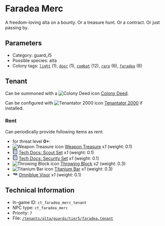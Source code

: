 # Faradea Merc

A freedom-loving alta on a bounty. Or a treasure hunt. Or a contract. Or just passing by.

## Parameters

- Category: guard_l5
- Possible species: alta
- Colony tags: [`light`](https://ceterai.github.io/MyEnternia/Wiki/Tags/Light) (1), [`door`](https://ceterai.github.io/MyEnternia/Wiki/Tags/Door) (1), [`combat`](https://ceterai.github.io/MyEnternia/Wiki/Tags/Combat) (12), [`rare`](https://ceterai.github.io/MyEnternia/Wiki/Tags/Rare) (6), [`faradea`](https://ceterai.github.io/MyEnternia/Wiki/Tags/Faradea) (8)

## Tenant

Can be summoned with a <img src="https://starbounder.org/mediawiki/images/9/93/Colony_Deed.gif" alt="Colony Deed icon" width="9.6" height="15"/> [Colony Deed](https://starbounder.org/Colony_Deed).

Can be configured with <img src="https://steamuserimages-a.akamaihd.net/ugc/920304477977773128/D47BB0FD18E520B722C013CEDE14AC017779D44C/" alt="Tenantator 2000 icon" width="16" height="16"/> [Tenantator 2000](https://steamcommunity.com/sharedfiles/filedetails/?id=1405753979) if installed.

### Rent

Can periodically provide following items as rent:

- for threat level **0+**:
- <img src="https://starbounder.org/mediawiki/images/2/20/Weapon_Chest.png" alt="Weapon Treasure icon" loading="lazy" width="18px" height="10.5px"/> [Weapon Treasure](https://starbounder.org/Treasure#Weapon) x*1* (weight: 0.1)
- <img src="https://raw.githubusercontent.com/Ceterai/Enternia/main/codex/alta/paper/long.png" alt="Tech Docs: Scout Set icon" loading="lazy" width="auto" height="16px"/> [Tech Docs: Scout Set](https://ceterai.github.io/MyEnternia/Wiki/TechDocs-ScoutSet) x*1* (weight: 0.1)
- <img src="https://raw.githubusercontent.com/Ceterai/Enternia/main/codex/alta/paper/long.png" alt="Tech Docs: Security Set icon" loading="lazy" width="auto" height="16px"/> [Tech Docs: Security Set](https://ceterai.github.io/MyEnternia/Wiki/TechDocs-SecuritySet) x*1* (weight: 0.1)
- <img src="https://starbounder.org/mediawiki/images/d/d3/Throwing_Block.png" alt="Throwing Block icon" loading="lazy" width="10px" height="10px"/> [Throwing Block](https://starbounder.org/Throwing_Block) x*2* (weight: 0.3)
- <img src="https://starbounder.org/mediawiki/images/9/94/Titanium_Bar.png" alt="Titanium Bar icon" loading="lazy" width="14px" height="13px"/> [Titanium Bar](https://starbounder.org/Titanium_Bar) x*1* (weight: 0.3)
- <img src="https://raw.githubusercontent.com/Ceterai/Enternia/main/items/armors/alta/other/visor/icon.png" alt="Omniblue Visor icon" loading="lazy" width="auto" height="16px"/> [Omniblue Visor](https://ceterai.github.io/MyEnternia/Wiki/OmniblueVisor) x*1* (weight: 0.1)

## Technical Information

- In-game ID: `ct_faradea_merc_tenant`
- NPC type: `ct_faradea_merc`
- Priority: `7`
- File: [`/tenants/alta/guards/tier5/faradea.tenant`](https://github.com/Ceterai/Enternia/blob/main/tenants/alta/guards/tier5/faradea.tenant)
